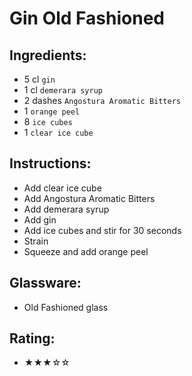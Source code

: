 # Gin Old Fashioned

## Ingredients:
- 5 cl `gin`
- 1 cl `demerara syrup`
- 2 dashes `Angostura Aromatic Bitters` <!-- - 2 dashes `Angostura Orange Bitters` -->
- 1 `orange peel` <!-- - 1 `lemon peel` -->
- 8 `ice cubes`
- 1 `clear ice cube`

## Instructions:
- Add clear ice cube
- Add Angostura Aromatic Bitters <!-- - Add Angostura Orange Bitters -->
- Add demerara syrup
- Add gin
- Add ice cubes and stir for 30 seconds
- Strain
- Squeeze and add orange peel <!-- - Squeeze and add lemon peel -->

## Glassware:
- Old Fashioned glass

## Rating:
- ★★★☆☆